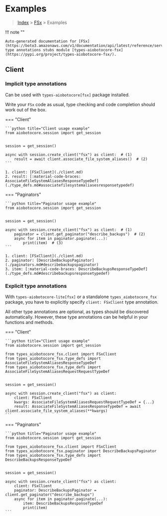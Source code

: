 # Examples

> [Index](../README.md) > [FSx](./README.md) > Examples

!!! note ""

    Auto-generated documentation for [FSx](https://boto3.amazonaws.com/v1/documentation/api/latest/reference/services/fsx.html#FSx)
    type annotations stubs module [types-aiobotocore-fsx](https://pypi.org/project/types-aiobotocore-fsx/).

## Client

### Implicit type annotations

Can be used with `types-aiobotocore[fsx]` package installed.

Write your `FSx` code as usual,
type checking and code completion should work out of the box.



=== "Client"

    ```python title="Client usage example"
    from aiobotocore.session import get_session


    session = get_session()

    async with session.create_client("fsx") as client:  # (1)
        result = await client.associate_file_system_aliases()  # (2)
    ```

    1. client: [FSxClient](./client.md)
    2. result: [:material-code-braces: AssociateFileSystemAliasesResponseTypeDef](./type_defs.md#associatefilesystemaliasesresponsetypedef) 



=== "Paginators"

    ```python title="Paginator usage example"
    from aiobotocore.session import get_session


    session = get_session()

    async with session.create_client("fsx") as client:  # (1)
        paginator = client.get_paginator("describe_backups")  # (2)
        async for item in paginator.paginate(...):
            print(item)  # (3)
    ```

    1. client: [FSxClient](./client.md)
    2. paginator: [DescribeBackupsPaginator](./paginators.md#describebackupspaginator)
    3. item: [:material-code-braces: DescribeBackupsResponseTypeDef](./type_defs.md#describebackupsresponsetypedef) 




### Explicit type annotations

With `types-aiobotocore-lite[fsx]`
or a standalone `types_aiobotocore_fsx` package, you have to explicitly specify
`client: FSxClient` type annotation.

All other type annotations are optional, as types should be discovered automatically.
However, these type annotations can be helpful in your functions and methods.


=== "Client"

    ```python title="Client usage example"
    from aiobotocore.session import get_session

    from types_aiobotocore_fsx.client import FSxClient
    from types_aiobotocore_fsx.type_defs import AssociateFileSystemAliasesResponseTypeDef
    from types_aiobotocore_fsx.type_defs import AssociateFileSystemAliasesRequestRequestTypeDef


    session = get_session()

    async with session.create_client("fsx") as client:
        client: FSxClient
        kwargs: AssociateFileSystemAliasesRequestRequestTypeDef = {...}
        result: AssociateFileSystemAliasesResponseTypeDef = await client.associate_file_system_aliases(**kwargs)
    ```



=== "Paginators"

    ```python title="Paginator usage example"
    from aiobotocore.session import get_session

    from types_aiobotocore_fsx.client import FSxClient
    from types_aiobotocore_fsx.paginator import DescribeBackupsPaginator
    from types_aiobotocore_fsx.type_defs import DescribeBackupsResponseTypeDef


    session = get_session()

    async with session.create_client("fsx") as client:
        client: FSxClient
        paginator: DescribeBackupsPaginator = client.get_paginator("describe_backups")
        async for item in paginator.paginate(...):
            item: DescribeBackupsResponseTypeDef
            print(item)
    ```


